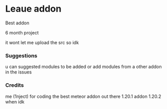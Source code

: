 # Leaue addon

Best addon

6 month project

it wont let me upload the src so idk
### Suggestions
u can suggested modules to be added or add modules from a other addon in the issues

### Credits
me (1nject) for coding the best meteor addon out there
1.20.1 addon 1.20.2 when idk
